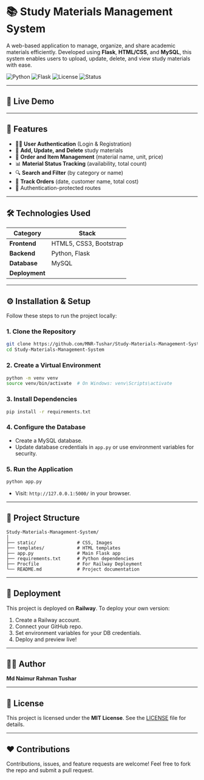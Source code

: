 # 📚 Study Materials Management System

A web-based application to manage, organize, and share academic materials efficiently. Developed using **Flask**, **HTML/CSS**, and **MySQL**, this system enables users to upload, update, delete, and view study materials with ease.

![Python](https://img.shields.io/badge/Python-3.10-blue.svg)
![Flask](https://img.shields.io/badge/Flask-2.0.2-lightgrey.svg)
![License](https://img.shields.io/badge/License-MIT-green.svg)
![Status](https://img.shields.io/badge/Status-Active-brightgreen.svg)

---

## 🔗 Live Demo



---

## 📌 Features

* 🧑‍💼 **User Authentication** (Login & Registration)
* 📝 **Add, Update, and Delete** study materials
* 📆 **Order and Item Management** (material name, unit, price)
* 📊 **Material Status Tracking** (availability, total count)
* 🔍 **Search and Filter** (by category or name)
* 🧾 **Track Orders** (date, customer name, total cost)
* 🔐 Authentication-protected routes

---

## 🛠️ Technologies Used

| Category       | Stack                  |
| -------------- | ---------------------- |
| **Frontend**   | HTML5, CSS3, Bootstrap |
| **Backend**    | Python, Flask          |
| **Database**   | MySQL                  |
| **Deployment** |                        |

---

## ⚙️ Installation & Setup

Follow these steps to run the project locally:

### 1. Clone the Repository

```bash
git clone https://github.com/MNR-Tushar/Study-Materials-Management-System.git
cd Study-Materials-Management-System
```

### 2. Create a Virtual Environment

```bash
python -m venv venv
source venv/bin/activate  # On Windows: venv\Scripts\activate
```

### 3. Install Dependencies

```bash
pip install -r requirements.txt
```

### 4. Configure the Database

* Create a MySQL database.
* Update database credentials in `app.py` or use environment variables for security.

### 5. Run the Application

```bash
python app.py
```

* Visit: `http://127.0.0.1:5000/` in your browser.

---

## 📁 Project Structure

```
Study-Materials-Management-System/
│
├── static/               # CSS, Images
├── templates/            # HTML templates
├── app.py                # Main Flask app
├── requirements.txt      # Python dependencies
├── Procfile              # For Railway Deployment
└── README.md             # Project documentation
```

---

## 🚀 Deployment

This project is deployed on **Railway**. To deploy your own version:

1. Create a Railway account.
2. Connect your GitHub repo.
3. Set environment variables for your DB credentials.
4. Deploy and preview live!

---

## 🧑‍💻 Author

**Md Naimur Rahman Tushar**


---

## 📜 License

This project is licensed under the **MIT License**. See the [LICENSE](LICENSE) file for details.

---

## ❤️ Contributions

Contributions, issues, and feature requests are welcome!
Feel free to fork the repo and submit a pull request.
